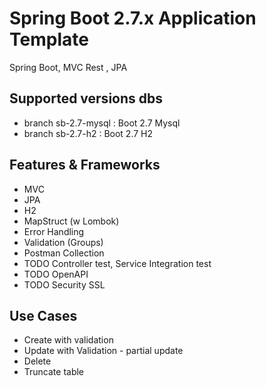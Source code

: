 # Spring Boot 2.7.x Application Template

Spring Boot, MVC Rest , JPA

## Supported versions dbs

- branch sb-2.7-mysql  : Boot 2.7 Mysql
- branch sb-2.7-h2     : Boot 2.7 H2

## Features & Frameworks
- MVC
- JPA
- H2
- MapStruct (w Lombok)
- Error Handling
- Validation (Groups)
- Postman Collection
-  TODO Controller test, Service Integration test
- TODO OpenAPI 
- TODO Security SSL

## Use Cases
- Create with validation
- Update with Validation - partial update
- Delete
- Truncate table
